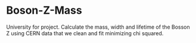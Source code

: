 # Boson-Z-Mass
University for project. Calculate the mass, width and lifetime of the Bosson Z using CERN data that we clean and fit minimizing chi squared. 
